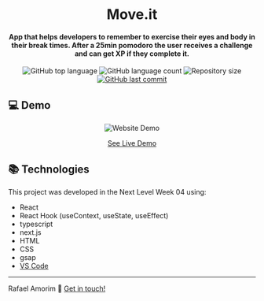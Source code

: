 <h1 align="center">
    Move.it
</h1>

<h4 align="center">
  App that helps developers to remember to exercise their eyes and body in their break times. After a 25min pomodoro the user receives a challenge and can get XP if they complete it.
</h4>
<p align="center">
  <img alt="GitHub top language" src="https://img.shields.io/github/languages/top/rafAmorim8/moveit-next">

  <img alt="GitHub language count" src="https://img.shields.io/github/languages/count/rafAmorim8/moveit-next">

  <img alt="Repository size" src="https://img.shields.io/github/repo-size/rafAmorim8/moveit-next">
  <a href="https://github.com/rafAmorim8/moveit-next/commits/master">
    <img alt="GitHub last commit" src="https://img.shields.io/github/last-commit/rafAmorim8/moveit-next">  
  </a>
</p>

## :computer: Demo
<p align="center">
  <img alt="Website Demo" src="https://res.cloudinary.com/dokwfizst/image/upload/v1614231647/rafAmorim/moveit.gif">
</p>
<p align="center">
<a href="https://moveit-next-nu.vercel.app/">See Live Demo</a>
</p>

## :books: Technologies

This project was developed in the Next Level Week 04 using:

- React
- React Hook (useContext, useState, useEffect)
- typescript
- next.js
- HTML
- CSS
- gsap
- [VS Code][vc]

---
Rafael Amorim :wave: [Get in touch!](https://www.linkedin.com/in/rafael-manacero-amorim/)

[vc]: https://code.visualstudio.com/
